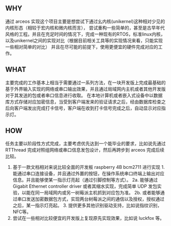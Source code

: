 

## WHY

  通过 arceos 实现这个项目主要是想尝试下通过幺内核(unikernel)这种相对少见的内核形态（相较于宏内核和微内核而言），
  尝试重构一些简单的，甚至是古早年代风格的工程。并且在充足时间的情况下，完成一种现有的RTOS，标准linux内核，以及unikernel之间的实现对比（根据目前相关工具等的实现情况来看，只能实现一些相对简单的对比）
  并且在尽可能的前提下，使用更便宜的硬件完成对应的工作。

## WHAT

  主要完成的工作基本上相当于需要通过一系列方法，在一块开发版上完成最基础的基于外界输入实现的网络或串口输出效果，并且通过局域网内主机或者其他开发版对于其发送的包或者串口信息进行收取。
  在本地计算机或者嵌入式设备中以数据库方式存储对应加密信息，当受到客户端发来的验证请求之后，经由数据库检查之后向客户端发出完成打卡信号，客户端在收到打卡信号完成之后，自动显示对应指示灯。

## HOW

  任务主要以阶段性方式完成，主要考虑优先达到一个能毕业的要求，比如说先通过 RTThread 完成对照组网络或串口信息发包设计，然后再跨步到 arceos 完成后续比较。

  1. 基于一款文档相对来说比较全面的开发板 raspberry 4B bcm2711 进行实现
    1. 能通过串口连接设备，并且通过外置的按钮，在操作系统串口终端上输出对应信息。并且能够使某一指示灯亮起（通过引脚控制等方式）。
    2a. 能够通过 Gigabit Ethernet controller driver 或者其缩水实现，完成简单 UDP 发包实验，以能在同一局域网内或另一树莓派主机抓到对应包为准。
    2b. 或者能够通过串口发送加密数据包方式，实现两台树莓派之间的通信以及授权，授权通过之后，某一指示灯亮起。
    3. 提供更多其他识别驱动支持，比如说指纹识别，NFC等。
  2. 尝试在一些相对比较便宜的开发版上复现原先实现效果，比如说 luckfox 等。
  

